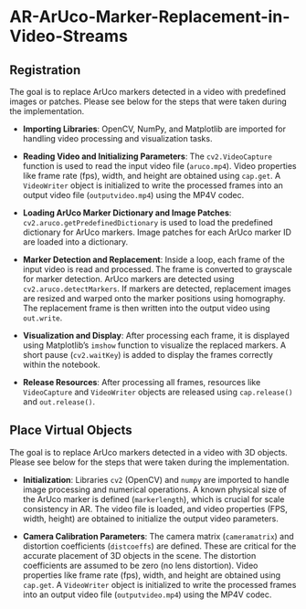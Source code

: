 # AR-ArUco-Marker-Replacement-in-Video-Streams


## Registration

The goal is to replace ArUco markers detected in a video with predefined images or patches. Please see below for the steps that were taken during the implementation.

- **Importing Libraries**: OpenCV, NumPy, and Matplotlib are imported for handling video processing and visualization tasks.
  
- **Reading Video and Initializing Parameters**: The `cv2.VideoCapture` function is used to read the input video file (`aruco.mp4`). Video properties like frame rate (fps), width, and height are obtained using `cap.get`. A `VideoWriter` object is initialized to write the processed frames into an output video file (`outputvideo.mp4`) using the MP4V codec.
  
- **Loading ArUco Marker Dictionary and Image Patches**: `cv2.aruco.getPredefinedDictionary` is used to load the predefined dictionary for ArUco markers. Image patches for each ArUco marker ID are loaded into a dictionary.
  
- **Marker Detection and Replacement**: Inside a loop, each frame of the input video is read and processed. The frame is converted to grayscale for marker detection. ArUco markers are detected using `cv2.aruco.detectMarkers`. If markers are detected, replacement images are resized and warped onto the marker positions using homography. The replacement frame is then written into the output video using `out.write`.
  
- **Visualization and Display**: After processing each frame, it is displayed using Matplotlib’s `imshow` function to visualize the replaced markers. A short pause (`cv2.waitKey`) is added to display the frames correctly within the notebook.
  
- **Release Resources**: After processing all frames, resources like `VideoCapture` and `VideoWriter` objects are released using `cap.release()` and `out.release()`.

## Place Virtual Objects

The goal is to replace ArUco markers detected in a video with 3D objects. Please see below for the steps that were taken during the implementation.

- **Initialization**: Libraries `cv2` (OpenCV) and `numpy` are imported to handle image processing and numerical operations. A known physical size of the ArUco marker is defined (`markerlength`), which is crucial for scale consistency in AR. The video file is loaded, and video properties (FPS, width, height) are obtained to initialize the output video parameters.
  
- **Camera Calibration Parameters**: The camera matrix (`cameramatrix`) and distortion coefficients (`distcoeffs`) are defined. These are critical for the accurate placement of 3D objects in the scene. The distortion coefficients are assumed to be zero (no lens distortion). Video properties like frame rate (fps), width, and height are obtained using `cap.get`. A `VideoWriter` object is initialized to write the processed frames into an output video file (`outputvideo.mp4`) using the MP4V codec.
